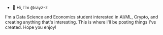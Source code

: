 - 👋 Hi, I’m @rayz-z

I'm a Data Science and Economics student interested in AI/ML, Crypto, and creating anything that's interesting. This is where I'll be posting things I've created. Hope you enjoy!


<!---
rayz-z/rayz-z is a ✨ special ✨ repository because its `README.md` (this file) appears on your GitHub profile.
You can click the Preview link to take a look at your changes.
--->
